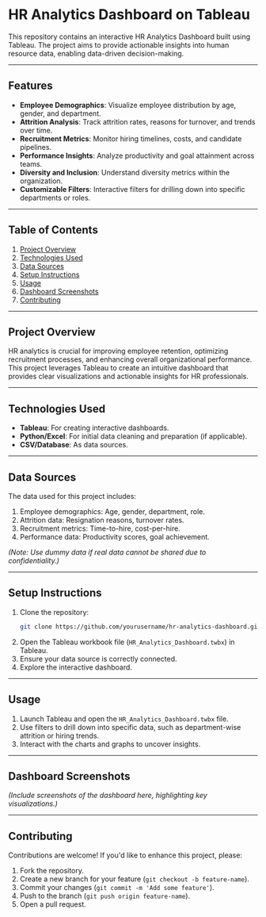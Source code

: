 # HR Analytics Dashboard on Tableau

This repository contains an interactive HR Analytics Dashboard built using Tableau. The project aims to provide actionable insights into human resource data, enabling data-driven decision-making.

---

## Features

- **Employee Demographics**: Visualize employee distribution by age, gender, and department.
- **Attrition Analysis**: Track attrition rates, reasons for turnover, and trends over time.
- **Recruitment Metrics**: Monitor hiring timelines, costs, and candidate pipelines.
- **Performance Insights**: Analyze productivity and goal attainment across teams.
- **Diversity and Inclusion**: Understand diversity metrics within the organization.
- **Customizable Filters**: Interactive filters for drilling down into specific departments or roles.

---

## Table of Contents

1. [Project Overview](#project-overview)
2. [Technologies Used](#technologies-used)
3. [Data Sources](#data-sources)
4. [Setup Instructions](#setup-instructions)
5. [Usage](#usage)
6. [Dashboard Screenshots](#dashboard-screenshots)
7. [Contributing](#contributing)


---

## Project Overview

HR analytics is crucial for improving employee retention, optimizing recruitment processes, and enhancing overall organizational performance. This project leverages Tableau to create an intuitive dashboard that provides clear visualizations and actionable insights for HR professionals.

---

## Technologies Used

- **Tableau**: For creating interactive dashboards.
- **Python/Excel**: For initial data cleaning and preparation (if applicable).
- **CSV/Database**: As data sources.

---

## Data Sources

The data used for this project includes:

1. Employee demographics: Age, gender, department, role.
2. Attrition data: Resignation reasons, turnover rates.
3. Recruitment metrics: Time-to-hire, cost-per-hire.
4. Performance data: Productivity scores, goal achievement.

*(Note: Use dummy data if real data cannot be shared due to confidentiality.)*

---

## Setup Instructions

1. Clone the repository:
   ```bash
   git clone https://github.com/yourusername/hr-analytics-dashboard.git
   ```
2. Open the Tableau workbook file (`HR_Analytics_Dashboard.twbx`) in Tableau.
3. Ensure your data source is correctly connected.
4. Explore the interactive dashboard.

---

## Usage

1. Launch Tableau and open the `HR_Analytics_Dashboard.twbx` file.
2. Use filters to drill down into specific data, such as department-wise attrition or hiring trends.
3. Interact with the charts and graphs to uncover insights.

---

## Dashboard Screenshots

*(Include screenshots of the dashboard here, highlighting key visualizations.)*

---

## Contributing

Contributions are welcome! If you'd like to enhance this project, please:

1. Fork the repository.
2. Create a new branch for your feature (`git checkout -b feature-name`).
3. Commit your changes (`git commit -m 'Add some feature'`).
4. Push to the branch (`git push origin feature-name`).
5. Open a pull request.


